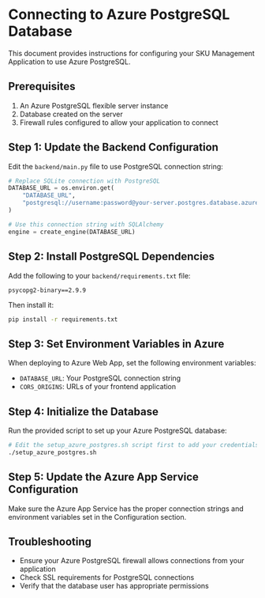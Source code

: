 # Connecting to Azure PostgreSQL Database

This document provides instructions for configuring your SKU Management Application to use Azure PostgreSQL.

## Prerequisites

1. An Azure PostgreSQL flexible server instance
2. Database created on the server
3. Firewall rules configured to allow your application to connect

## Step 1: Update the Backend Configuration

Edit the `backend/main.py` file to use PostgreSQL connection string:

```python
# Replace SQLite connection with PostgreSQL
DATABASE_URL = os.environ.get(
    "DATABASE_URL", 
    "postgresql://username:password@your-server.postgres.database.azure.com/skuapp"
)

# Use this connection string with SQLAlchemy
engine = create_engine(DATABASE_URL)
```

## Step 2: Install PostgreSQL Dependencies

Add the following to your `backend/requirements.txt` file:

```
psycopg2-binary==2.9.9
```

Then install it:

```bash
pip install -r requirements.txt
```

## Step 3: Set Environment Variables in Azure

When deploying to Azure Web App, set the following environment variables:

- `DATABASE_URL`: Your PostgreSQL connection string
- `CORS_ORIGINS`: URLs of your frontend application

## Step 4: Initialize the Database

Run the provided script to set up your Azure PostgreSQL database:

```bash
# Edit the setup_azure_postgres.sh script first to add your credentials
./setup_azure_postgres.sh
```

## Step 5: Update the Azure App Service Configuration

Make sure the Azure App Service has the proper connection strings and environment variables set in the Configuration section.

## Troubleshooting

- Ensure your Azure PostgreSQL firewall allows connections from your application
- Check SSL requirements for PostgreSQL connections
- Verify that the database user has appropriate permissions
